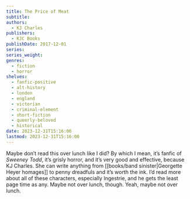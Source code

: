 ```yaml
---
title: The Price of Meat
subtitle: 
authors:
  - KJ Charles
publishers:
  - KJC Books
publishDate: 2017-12-01
series: 
series_weight: 
genres:
  - fiction
  - horror
shelves:
  - fanfic-positive
  - alt-history
  - london
  - england
  - victorian
  - criminal-element
  - short-fiction
  - queerly-beloved
  - historical
date: 2023-12-31T15:16:00
lastmod: 2023-12-31T15:16:00
---
```

Maybe don’t read this over lunch like I did? By which I mean, it’s fanfic of *Sweeney Todd*, it’s grisly horror, and it’s very good and effective, because KJ Charles. She can write anything from [[books/band sinister|Georgette Heyer homages]] to penny dreadfuls and it’s worth the ink. I’d read more about all of these characters, especially Ingestrie, and he gets the least page time as any. Maybe not over lunch, though. Yeah, maybe not over lunch.